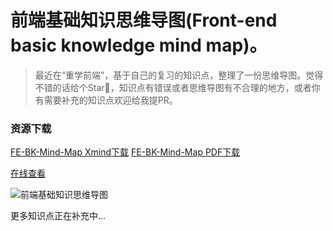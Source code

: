 # 前端基础知识思维导图(Front-end basic knowledge mind map)。

> 最近在“重学前端”，基于自己的复习的知识点，整理了一份思维导图。觉得不错的话给个Star🌟，知识点有错误或者思维导图有不合理的地方，或者你有需要补充的知识点欢迎给我提PR。

### 资源下载
<a href="https://mm.liayal.com/FE-BK-Mind-Map-2020-08-01.xmind?attname=" target="_blank" rel="noopener" download="FE-BK-Mind-Map.xmind">FE-BK-Mind-Map Xmind下载</a>
<a href="https://mm.liayal.com/FE-BK-Mind-Map-2020-08-01.pdf?attname=" target="_blank" rel="noopener" download="FE-BK-Mind-Map.pdf">FE-BK-Mind-Map PDF下载</a>

[在线查看](http://mm.liayal.com)

![前端基础知识思维导图](./FE-BK-Mind-Map.png)


更多知识点正在补充中...
